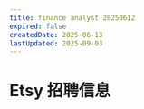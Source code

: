 ```yaml
---
title: finance analyst 20250612
expired: false
createdDate: 2025-06-13
lastUpdated: 2025-09-03
---
```


# Etsy 招聘信息

<JobPostingTable job-posting-json-path="etsy/data/finance-analyst-20250612.json" />
